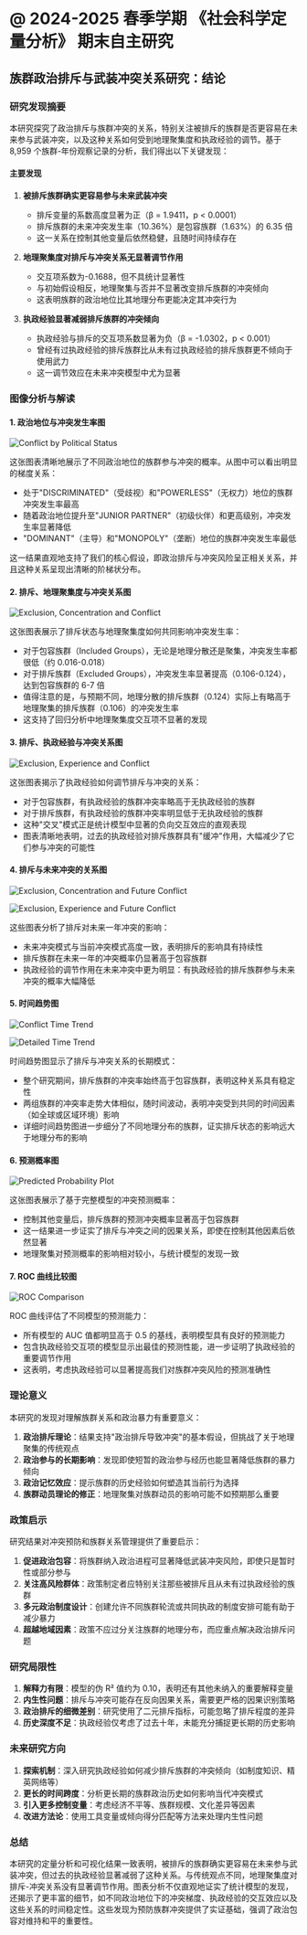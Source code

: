 # @ 2024-2025 春季学期 《社会科学定量分析》 期末自主研究

## 族群政治排斥与武装冲突关系研究：结论

### 研究发现摘要

本研究探究了政治排斥与族群冲突的关系，特别关注被排斥的族群是否更容易在未来参与武装冲突，以及这种关系如何受到地理聚集度和执政经验的调节。基于 8,959 个族群-年份观察记录的分析，我们得出以下关键发现：

#### 主要发现

1. **被排斥族群确实更容易参与未来武装冲突**

   - 排斥变量的系数高度显著为正（β = 1.9411，p < 0.0001）
   - 排斥族群的未来冲突发生率（10.36%）是包容族群（1.63%）的 6.35 倍
   - 这一关系在控制其他变量后依然稳健，且随时间持续存在

2. **地理聚集度对排斥与冲突关系无显著调节作用**

   - 交互项系数为-0.1688，但不具统计显著性
   - 与初始假设相反，地理聚集与否并不显著改变排斥族群的冲突倾向
   - 这表明族群的政治地位比其地理分布更能决定其冲突行为

3. **执政经验显著减弱排斥族群的冲突倾向**
   - 执政经验与排斥的交互项系数显著为负（β = -1.0302，p < 0.001）
   - 曾经有过执政经验的排斥族群比从未有过执政经验的排斥族群更不倾向于使用武力
   - 这一调节效应在未来冲突模型中尤为显著

### 图像分析与解读

#### 1. 政治地位与冲突发生率图

![Conflict by Political Status](output/figures/conflict_by_political_status.png)

这张图表清晰地展示了不同政治地位的族群参与冲突的概率。从图中可以看出明显的梯度关系：

- 处于"DISCRIMINATED"（受歧视）和"POWERLESS"（无权力）地位的族群冲突发生率最高
- 随着政治地位提升至"JUNIOR PARTNER"（初级伙伴）和更高级别，冲突发生率显著降低
- "DOMINANT"（主导）和"MONOPOLY"（垄断）地位的族群冲突发生率最低

这一结果直观地支持了我们的核心假设，即政治排斥与冲突风险呈正相关关系，并且这种关系呈现出清晰的阶梯状分布。

#### 2. 排斥、地理聚集度与冲突关系图

![Exclusion, Concentration and Conflict](output/figures/exclusion_concentration_conflict.png)

这张图表展示了排斥状态与地理聚集度如何共同影响冲突发生率：

- 对于包容族群（Included Groups），无论是地理分散还是聚集，冲突发生率都很低（约 0.016-0.018）
- 对于排斥族群（Excluded Groups），冲突发生率显著提高（0.106-0.124），达到包容族群的 6-7 倍
- 值得注意的是，与预期不同，地理分散的排斥族群（0.124）实际上有略高于地理聚集的排斥族群（0.106）的冲突发生率
- 这支持了回归分析中地理聚集度交互项不显著的发现

#### 3. 排斥、执政经验与冲突关系图

![Exclusion, Experience and Conflict](output/figures/exclusion_experience_conflict.png)

这张图表揭示了执政经验如何调节排斥与冲突的关系：

- 对于包容族群，有执政经验的族群冲突率略高于无执政经验的族群
- 对于排斥族群，有执政经验的族群冲突率明显低于无执政经验的族群
- 这种"交叉"模式正是统计模型中显著的负向交互效应的直观表现
- 图表清晰地表明，过去的执政经验对排斥族群具有"缓冲"作用，大幅减少了它们参与冲突的可能性

#### 4. 排斥与未来冲突的关系图

![Exclusion, Concentration and Future Conflict](output/figures/exclusion_concentration_future_conflict.png)

![Exclusion, Experience and Future Conflict](output/figures/exclusion_experience_future_conflict.png)

这些图表分析了排斥对未来一年冲突的影响：

- 未来冲突模式与当前冲突模式高度一致，表明排斥的影响具有持续性
- 排斥族群在未来一年的冲突概率仍显著高于包容族群
- 执政经验的调节作用在未来冲突中更为明显：有执政经验的排斥族群参与未来冲突的概率大幅降低

#### 5. 时间趋势图

![Conflict Time Trend](output/figures/conflict_time_trend.png)

![Detailed Time Trend](output/figures/detailed_time_trend.png)

时间趋势图显示了排斥与冲突关系的长期模式：

- 整个研究期间，排斥族群的冲突率始终高于包容族群，表明这种关系具有稳定性
- 两组族群的冲突率走势大体相似，随时间波动，表明冲突受到共同的时间因素（如全球或区域环境）影响
- 详细时间趋势图进一步细分了不同地理分布的族群，证实排斥状态的影响远大于地理分布的影响

#### 6. 预测概率图

![Predicted Probability Plot](output/figures/predicted_probability_plot.png)

这张图表展示了基于完整模型的冲突预测概率：

- 控制其他变量后，排斥族群的预测冲突概率显著高于包容族群
- 这一结果进一步证实了排斥与冲突之间的因果关系，即使在控制其他因素后依然显著
- 地理聚集对预测概率的影响相对较小，与统计模型的发现一致

#### 7. ROC 曲线比较图

![ROC Comparison](output/figures/roc_comparison.png)

ROC 曲线评估了不同模型的预测能力：

- 所有模型的 AUC 值都明显高于 0.5 的基线，表明模型具有良好的预测能力
- 包含执政经验交互项的模型显示出最佳的预测性能，进一步证明了执政经验的重要调节作用
- 这表明，考虑执政经验可以显著提高我们对族群冲突风险的预测准确性

### 理论意义

本研究的发现对理解族群关系和政治暴力有重要意义：

1. **政治排斥理论**：结果支持"政治排斥导致冲突"的基本假设，但挑战了关于地理聚集的传统观点
2. **政治参与的长期影响**：发现即使短暂的政治参与经历也能显著降低族群的暴力倾向
3. **政治记忆效应**：提示族群的历史经验如何塑造其当前行为选择
4. **族群动员理论的修正**：地理聚集对族群动员的影响可能不如预期那么重要

### 政策启示

研究结果对冲突预防和族群关系管理提供了重要启示：

1. **促进政治包容**：将族群纳入政治进程可显著降低武装冲突风险，即使只是暂时性或部分参与
2. **关注高风险群体**：政策制定者应特别关注那些被排斥且从未有过执政经验的族群
3. **多元政治制度设计**：创建允许不同族群轮流或共同执政的制度安排可能有助于减少暴力
4. **超越地域因素**：政策不应过分关注族群的地理分布，而应重点解决政治排斥问题

### 研究局限性

1. **解释力有限**：模型的伪 R² 值约为 0.10，表明还有其他未纳入的重要解释变量
2. **内生性问题**：排斥与冲突可能存在反向因果关系，需要更严格的因果识别策略
3. **政治排斥的细微差别**：研究使用了二元排斥指标，可能忽略了排斥程度的差异
4. **历史深度不足**：执政经验仅考虑了过去十年，未能充分捕捉更长期的历史影响

### 未来研究方向

1. **探索机制**：深入研究执政经验如何减少排斥族群的冲突倾向（如制度知识、精英网络等）
2. **更长的时间跨度**：分析更长期的族群政治历史如何影响当代冲突模式
3. **引入更多控制变量**：考虑经济不平等、族群规模、文化差异等因素
4. **改进方法论**：使用工具变量或倾向得分匹配等方法来处理内生性问题

### 总结

本研究的定量分析和可视化结果一致表明，被排斥的族群确实更容易在未来参与武装冲突，但过去的执政经验显著减弱了这种关系。与传统观点不同，地理聚集度对排斥-冲突关系没有显著调节作用。图表分析不仅直观地证实了统计模型的发现，还揭示了更丰富的细节，如不同政治地位下的冲突梯度、执政经验的交互效应以及这些关系的时间稳定性。这些发现为预防族群冲突提供了实证基础，强调了政治包容对维持和平的重要性。
